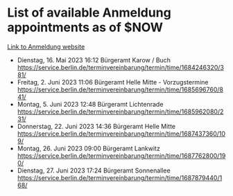 # List of available Anmeldung appointments as of $NOW
[Link to Anmeldung website](https://service.berlin.de/terminvereinbarung/termin/tag.php?termin=1&anliegen[]=120686&dienstleisterlist=122210,122217,327316,122219,327312,122227,327314,122231,327346,122243,327348,122254,122252,329742,122260,329745,122262,329748,122271,327278,122273,327274,122277,327276,330436,122280,327294,122282,327290,122284,327292,122291,327270,122285,327266,122286,327264,122296,327268,150230,329760,122297,327286,122294,327284,122312,329763,122314,329775,122304,327330,122311,327334,122309,327332,317869,122281,327352,122279,329772,122283,122276,327324,122274,327326,122267,329766,122246,327318,122251,327320,122257,327322,122208,327298,122226,327300&herkunft=http%3A%2F%2Fservice.berlin.de%2Fdienstleistung%2F120686%2F)
- Dienstag, 16. Mai 2023 16:12 Bürgeramt Karow / Buch https://service.berlin.de/terminvereinbarung/termin/time/1684246320/381/
- Freitag, 2. Juni 2023 11:06 Bürgeramt Helle Mitte - Vorzugstermine https://service.berlin.de/terminvereinbarung/termin/time/1685696760/841/
- Montag, 5. Juni 2023 12:48 Bürgeramt Lichtenrade https://service.berlin.de/terminvereinbarung/termin/time/1685962080/231/
- Donnerstag, 22. Juni 2023 14:36 Bürgeramt Helle Mitte https://service.berlin.de/terminvereinbarung/termin/time/1687437360/109/
- Montag, 26. Juni 2023 09:00 Bürgeramt Lankwitz https://service.berlin.de/terminvereinbarung/termin/time/1687762800/190/
- Dienstag, 27. Juni 2023 17:24 Bürgeramt Sonnenallee https://service.berlin.de/terminvereinbarung/termin/time/1687879440/168/
